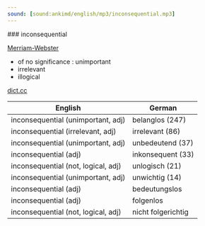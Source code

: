 ```yaml
---
sound: [sound:ankimd/english/mp3/inconsequential.mp3]
---
```


\### inconsequential

[Merriam-Webster](https://www.merriam-webster.com/dictionary/inconsequential)

- of no significance : unimportant
- irrelevant
- illogical

[dict.cc](https://www.dict.cc/inconsequential)

| English        | German       |
| -------------- | ------------ |
| inconsequential (unimportant, adj) | belanglos (247) |
| inconsequential (irrelevant, adj) | irrelevant (86) |
| inconsequential (unimportant, adj) | unbedeutend (37) |
| inconsequential (adj) | inkonsequent (33) |
| inconsequential (not, logical, adj) | unlogisch (21) |
| inconsequential (unimportant, adj) | unwichtig (14) |
| inconsequential (adj) | bedeutungslos |
| inconsequential (adj) | folgenlos |
| inconsequential (not, logical, adj) | nicht folgerichtig |
